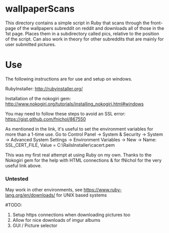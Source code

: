 # wallpaperScans
This directory contains a simple script in Ruby that scans through the front-page of the wallpapers subreddit on reddit and downloads all of those in the 1st page. Places them in a subdirectory called pics, relative to the position of the script.
Can also work in theory for other subreddits that are mainly for user submitted pictures.


# Use
The following instructions are for use and setup on windows.

RubyInstaller:
http://rubyinstaller.org/

Installation of the nokogiri gem:
http://www.nokogiri.org/tutorials/installing_nokogiri.html#windows

You may need to follow these steps to avoid an SSL error:
https://gist.github.com/fnichol/867550

As mentioned in the link, it's useful to set the environment variables for more than a 1-time use.
Go to Control Panel -> System & Security -> System -> Advanced System Settings -> Environment Variables -> New -> 
Name: SSL_CERT_FILE, Value = C:\RailsInstaller\cacert.pem


This was my first real attempt at using Ruby on my own. Thanks to the Nokogiri gem for the help with HTML connections & for fNichol for the very useful link above.


### Untested ###
May work in other environments, see https://www.ruby-lang.org/en/downloads/ for UNIX based systems

#TODO:
1. Setup https connections when downloading pictures too
2. Allow for nice downloads of imgur albums
3. GUI / Picture selector
